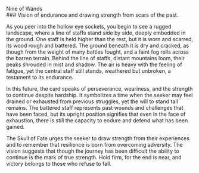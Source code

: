 Nine of Wands  
\#\#\# Vision of endurance and drawing strength from scars of the past.

As you peer into the hollow eye sockets, you begin to see a rugged landscape, where a line of staffs stand side by side, deeply embedded in the ground. One staff is held higher than the rest, but it is worn and scarred, its wood rough and battered. The ground beneath it is dry and cracked, as though from the weight of many battles fought, and a faint fog rolls across the barren terrain. Behind the line of staffs, distant mountains loom, their peaks shrouded in mist and shadow. The air is heavy with the feeling of fatigue, yet the central staff still stands, weathered but unbroken, a testament to its endurance.

In this future, the card speaks of perseverance, weariness, and the strength to continue despite hardship. It symbolizes a time when the seeker may feel drained or exhausted from previous struggles, yet the will to stand tall remains. The battered staff represents past wounds and challenges that have been faced, but its upright position signifies that even in the face of exhaustion, there is still the capacity to endure and defend what has been gained.

The Skull of Fate urges the seeker to draw strength from their experiences and to remember that resilience is born from overcoming adversity. The vision suggests that though the journey has been difficult the ability to continue is the mark of true strength. Hold firm, for the end is near, and victory belongs to those who refuse to fall.

